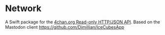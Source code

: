 # Network

A Swift package for the [4chan.org Read-only HTTP/JSON API](https://github.com/4chan/4chan-API).
Based on the Mastodon client https://github.com/Dimillian/IceCubesApp

